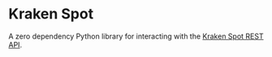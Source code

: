 # Kraken Spot

A zero dependency Python library for interacting with the [Kraken Spot REST API](https://docs.kraken.com/rest/).
